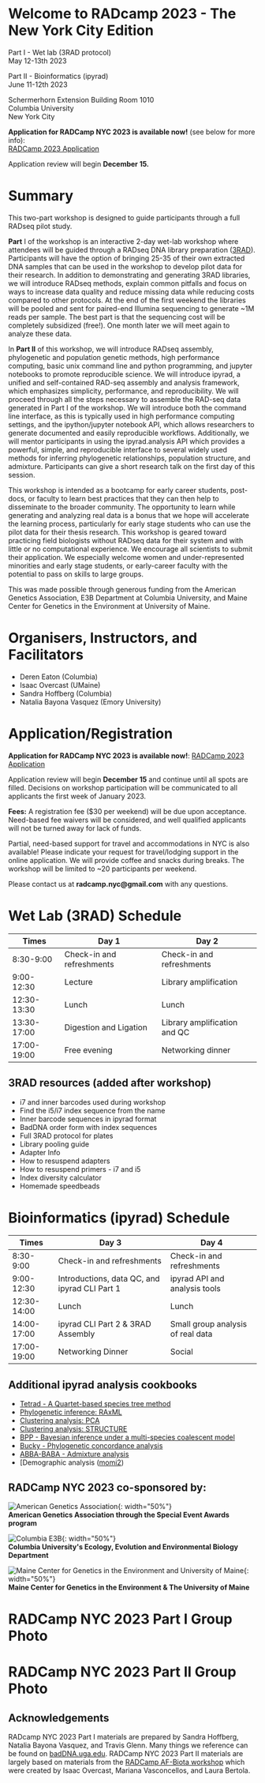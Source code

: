 # Welcome to RADcamp 2023 - The New York City Edition

Part I - Wet lab (3RAD protocol)  
May 12-13th 2023

Part II - Bioinformatics (ipyrad)  
June 11-12th 2023

Schermerhorn Extension Building Room 1010  
Columbia University  
New York City  

__Application for RADCamp NYC 2023 is available now!__ (see below for more info):  
[RADCamp 2023 Application](https://forms.gle/eZc5GTJCDNMGFLHE6)

Application review will begin **December 15.**

# Summary
This two-part workshop is designed to guide participants through a full RADseq pilot
study.

**Part** I of the workshop is an interactive 2-day wet-lab workshop where attendees will be
guided through a RADseq DNA library preparation ([3RAD]( https://www.biorxiv.org/content/10.1101/205799v4)). 
Participants will have the option of bringing 25-35 of their own extracted DNA samples that can be 
used in the workshop to develop pilot data for their research. In addition to demonstrating and generating 
3RAD libraries, we will introduce RADseq methods, explain common pitfalls and focus on ways to increase 
data quality and reduce missing data while reducing costs compared to other protocols. At the end of the 
first weekend the libraries will be pooled and sent for paired-end Illumina sequencing to generate
~1M reads per sample. The best part is that the sequencing cost will be completely subsidized
(free!). One month later we will meet again to analyze these data.

In **Part II** of this workshop, we will introduce RADseq assembly, phylogenetic and
population genetic methods, high performance computing, basic unix command line and python
programming, and jupyter notebooks to promote reproducible science. We will introduce ipyrad,
a unified and self-contained RAD-seq assembly and analysis framework, which emphasizes
simplicity, performance, and reproducibility. We will proceed through all the steps necessary to
assemble the RAD-seq data generated in Part I of the workshop. We will introduce both the
command line interface, as this is typically used in high performance computing settings, and the
ipython/jupyter notebook API, which allows researchers to generate documented and easily
reproducible workflows. Additionally, we will mentor participants in using the ipyrad.analysis
API which provides a powerful, simple, and reproducible interface to several widely used
methods for inferring phylogenetic relationships, population structure, and admixture.
Participants can give a short research talk on the first day of this session.

This workshop is intended as a bootcamp for early career students, post-docs, or faculty
to learn best practices that they can then help to disseminate to the broader community. The
opportunity to learn while generating and analyzing real data is a bonus that we hope will
accelerate the learning process, particularly for early stage students who can use the pilot data for
their thesis research. This workshop is geared toward practicing field biologists without RADseq data for
their system and with little or no computational experience. We encourage all scientists to submit
their application. We especially welcome women and under-represented minorities and early
stage students, or early-career faculty with the potential to pass on skills to large groups. 

This was made possible through generous funding from the American Genetics Association, E3B 
Department at Columbia University, and Maine Center for Genetics in the Environment at University 
of Maine.

# Organisers, Instructors, and Facilitators

  - Deren Eaton (Columbia)
  - Isaac Overcast (UMaine)
  - Sandra Hoffberg (Columbia)
  - Natalia Bayona Vasquez (Emory University)

# Application/Registration

__Application for RADCamp NYC 2023 is available now!__: [RADCamp 2023 Application](https://forms.gle/eZc5GTJCDNMGFLHE6)

Application review will begin __December 15__ and continue until all spots are filled. Decisions on
workshop participation will be communicated to all applicants the first week of January 2023.

__Fees:__ A registration fee ($30 per weekend) will be due upon acceptance.
Need-based fee waivers will be considered, and well qualified applicants will not be
turned away for lack of funds.

Partial, need-based support for travel and accommodations in NYC is also available! 
Please indicate your request for travel/lodging support in the online application.
We will provide coffee and snacks during breaks. The workshop will be limited
to ~20 participants per weekend. 

Please contact us at __radcamp.nyc@gmail.com__ with any questions.

# Wet Lab (3RAD) Schedule

Times            | Day 1 | Day 2 |
-----            | ------ | ------- |
8:30-9:00       | Check-in and refreshments | Check-in and refreshments |
9:00-12:30      | Lecture | Library amplification |
12:30-13:30 | Lunch | Lunch |
13:30-17:00 | Digestion and Ligation | Library amplification and QC |
17:00-19:00 | Free evening        | Networking dinner |

## 3RAD resources (added after workshop)
* i7 and inner barcodes used during workshop
* Find the i5/i7 index sequence from the name
* Inner barcode sequences in ipyrad format
* BadDNA order form with index sequences
* Full 3RAD protocol for plates
* Library pooling guide
* Adapter Info
* How to resuspend adapters
* How to resuspend primers - i7 and i5
* Index diversity calculator
* Homemade speedbeads


# Bioinformatics (ipyrad) Schedule

Times            | Day 3 | Day 4 |
-----            | ------ | ------- |
8:30-9:00       | Check-in and refreshments | Check-in and refreshments |
9:00-12:30      | Introductions, data QC, and ipyrad CLI Part 1 | ipyrad API and analysis tools |
12:30-14:00 | Lunch | Lunch |
14:00-17:00 |ipyrad CLI Part 2 & 3RAD Assembly | Small group analysis of real data |
17:00-19:00 | Networking Dinner | Social |

## Additional ipyrad analysis cookbooks

* [Tetrad - A Quartet-based species tree method](https://nbviewer.jupyter.org/github/dereneaton/ipyrad/blob/master/tests/cookbook-tetrad.ipynb)
* [Phylogenetic inference: RAxML](06_RAxML_API.md)
* [Clustering analysis: PCA](04_PCA_API.md)
* [Clustering analysis: STRUCTURE](05_STRUCTURE_API.md)
* [BPP - Bayesian inference under a multi-species coalescent model](https://nbviewer.jupyter.org/github/dereneaton/ipyrad/blob/master/tests/cookbook-bpp-species-delimitation.ipynb)
* [Bucky - Phylogenetic concordance analysis](https://nbviewer.jupyter.org/github/dereneaton/ipyrad/blob/master/tests/cookbook-bucky.ipynb)
* [ABBA-BABA - Admixture analysis](https://nbviewer.jupyter.org/github/dereneaton/ipyrad/blob/master/tests/cookbook-abba-baba.ipynb)
* [Demographic analysis ([momi2](07_momi2_API.md))

## RADCamp NYC 2023 co-sponsored by:

![American Genetics Association](images/AGA-logo.jpg){: width="50%"}  
__American Genetics Association through the Special Event Awards program__

![Columbia E3B](images/E3B-logo.jpg){: width="50%"}  
__Columbia University's Ecology, Evolution and Environmental Biology Department__

![Maine Center for Genetics in the Environment and University of Maine](images/MAINE_crest_4c.png){: width="50%"}  
__Maine Center for Genetics in the Environment & The University of Maine__

# RADCamp NYC 2023 Part I Group Photo

# RADCamp NYC 2023 Part II Group Photo

## Acknowledgements
RADcamp NYC 2023 Part I materials are prepared by Sandra Hoffberg, Natalia Bayona Vasquez, and Travis Glenn. Many things we reference can be found on [badDNA.uga.edu](https://baddna.uga.edu).
RADCamp NYC 2023 Part II materials are largely based on materials from the [RADCamp AF-Biota workshop](https://radcamp.github.io/AF-Biota/) which were created by Isaac Overcast, Mariana Vasconcellos, and Laura Bertola.
